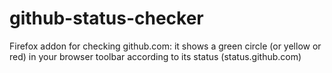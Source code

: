 github-status-checker
=====================

Firefox addon for checking github.com: it shows a green circle (or yellow or red) in your browser toolbar according to its status (status.github.com)
